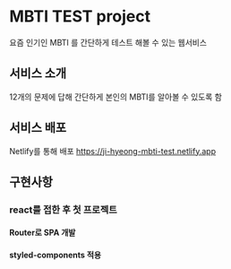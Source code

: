 # MBTI TEST project

요즘 인기인 MBTI 를 간단하게 테스트 해볼 수 있는 웹서비스

## 서비스 소개

12개의 문제에 답해 간단하게 본인의 MBTI를 알아볼 수 있도록 함

## 서비스 배포

Netlify를 통해 배포
https://ji-hyeong-mbti-test.netlify.app

## 구현사항

### react를 접한 후 첫 프로젝트

#### Router로 SPA 개발

#### styled-components 적용
